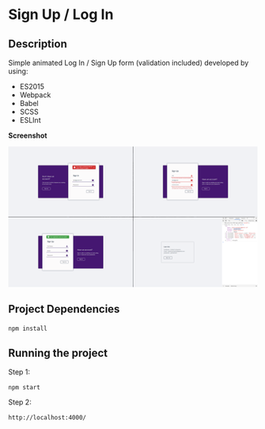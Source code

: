 # Sign Up / Log In

## Description
Simple animated Log In / Sign Up form (validation included) developed by using:
* ES2015
* Webpack
* Babel
* SCSS
* ESLInt

__Screenshot__

![alt text](https://raw.githubusercontent.com/AndreiGolopenta/LogIn-SignUp/master/assets/img/Screenshot.png)

## Project Dependencies
`npm install`

## Running the project
Step 1:
```cli
npm start
```
Step 2:
```browser
http://localhost:4000/
```



